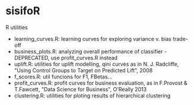 # sisifoR
R utilities

- learning_curves.R: learning curves for exploring variance v. bias trade-off
- business_plots.R: analyzing overall performance of classifier - DEPRECATED, use profit_curves.R instead
- uplift.R: utilities for uplift modelling, qini curves as in N. J. Radcliffe, "Using Control Groups to Target on Predicted Lift", 2008
- f_scores.R: util funcions for F1, FBetas...
- profit_curves.R: profit curves for business evaluation, as in F.Provost & T.Fawcett, "Data Science for Business", O'Really 2013
- clustering.R: utilities for ploting results of hierarchical clustering
